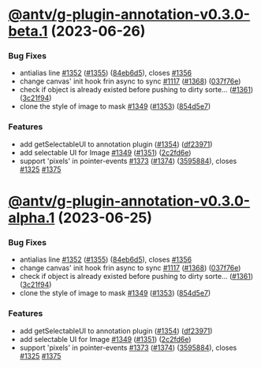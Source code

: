 # [@antv/g-plugin-annotation-v0.3.0-beta.1](https://github.com/antvis/g/compare/@antv/g-plugin-annotation@0.2.57...@antv/g-plugin-annotation@0.3.0-beta.1) (2023-06-26)

### Bug Fixes

-   antialias line [#1352](https://github.com/antvis/g/issues/1352) ([#1355](https://github.com/antvis/g/issues/1355)) ([84eb6d5](https://github.com/antvis/g/commit/84eb6d5c5c99b152a0a5b865c4f76bc3cf59e8e0)), closes [#1356](https://github.com/antvis/g/issues/1356)
-   change canvas' init hook frin async to sync [#1117](https://github.com/antvis/g/issues/1117) ([#1368](https://github.com/antvis/g/issues/1368)) ([037f76e](https://github.com/antvis/g/commit/037f76e73dfcd47843fcda2e2151139c65ac2934))
-   check if object is already existed before pushing to dirty sorte… ([#1361](https://github.com/antvis/g/issues/1361)) ([3c21f94](https://github.com/antvis/g/commit/3c21f945fb73db796bcbc115f2931e5e09b1dbb8))
-   clone the style of image to mask [#1349](https://github.com/antvis/g/issues/1349) ([#1353](https://github.com/antvis/g/issues/1353)) ([854d5e7](https://github.com/antvis/g/commit/854d5e7a73b869c00c1f8c60257d2c62a038cf20))

### Features

-   add getSelectableUI to annotation plugin ([#1354](https://github.com/antvis/g/issues/1354)) ([df23971](https://github.com/antvis/g/commit/df239716af0cb58d845547b89bebaa9b4817a5c2))
-   add selectable UI for Image [#1349](https://github.com/antvis/g/issues/1349) ([#1351](https://github.com/antvis/g/issues/1351)) ([2c2fd6e](https://github.com/antvis/g/commit/2c2fd6e45c21ce5aba12b546571e89be0cf8c848))
-   support 'pixels' in pointer-events [#1373](https://github.com/antvis/g/issues/1373) ([#1374](https://github.com/antvis/g/issues/1374)) ([3595884](https://github.com/antvis/g/commit/35958840b44ee58a157f90043530b3fc34686c18)), closes [#1325](https://github.com/antvis/g/issues/1325) [#1375](https://github.com/antvis/g/issues/1375)

# [@antv/g-plugin-annotation-v0.3.0-alpha.1](https://github.com/antvis/g/compare/@antv/g-plugin-annotation@0.2.57...@antv/g-plugin-annotation@0.3.0-alpha.1) (2023-06-25)

### Bug Fixes

-   antialias line [#1352](https://github.com/antvis/g/issues/1352) ([#1355](https://github.com/antvis/g/issues/1355)) ([84eb6d5](https://github.com/antvis/g/commit/84eb6d5c5c99b152a0a5b865c4f76bc3cf59e8e0)), closes [#1356](https://github.com/antvis/g/issues/1356)
-   change canvas' init hook frin async to sync [#1117](https://github.com/antvis/g/issues/1117) ([#1368](https://github.com/antvis/g/issues/1368)) ([037f76e](https://github.com/antvis/g/commit/037f76e73dfcd47843fcda2e2151139c65ac2934))
-   check if object is already existed before pushing to dirty sorte… ([#1361](https://github.com/antvis/g/issues/1361)) ([3c21f94](https://github.com/antvis/g/commit/3c21f945fb73db796bcbc115f2931e5e09b1dbb8))
-   clone the style of image to mask [#1349](https://github.com/antvis/g/issues/1349) ([#1353](https://github.com/antvis/g/issues/1353)) ([854d5e7](https://github.com/antvis/g/commit/854d5e7a73b869c00c1f8c60257d2c62a038cf20))

### Features

-   add getSelectableUI to annotation plugin ([#1354](https://github.com/antvis/g/issues/1354)) ([df23971](https://github.com/antvis/g/commit/df239716af0cb58d845547b89bebaa9b4817a5c2))
-   add selectable UI for Image [#1349](https://github.com/antvis/g/issues/1349) ([#1351](https://github.com/antvis/g/issues/1351)) ([2c2fd6e](https://github.com/antvis/g/commit/2c2fd6e45c21ce5aba12b546571e89be0cf8c848))
-   support 'pixels' in pointer-events [#1373](https://github.com/antvis/g/issues/1373) ([#1374](https://github.com/antvis/g/issues/1374)) ([3595884](https://github.com/antvis/g/commit/35958840b44ee58a157f90043530b3fc34686c18)), closes [#1325](https://github.com/antvis/g/issues/1325) [#1375](https://github.com/antvis/g/issues/1375)
